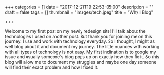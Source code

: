 +++
categories = []
date = "2017-12-21T19:22:53-05:00"
description = ""
draft = false
tags = []
thumbnail = "images/tech.jpeg"
title = "Why I Blog"

+++

Welcome to my first post on my newly redesign site!  I'll talk about the technologies I used on another post.  But thank you for joining me on this journey.  I use and work with technology everyday.  So I thought, I might as well blog about it and document my journey.  The little nuances with working with all types of technology is not easy.  My first inclination is to google my issue and usually someone's blog pops up on exactly how they fix it.  So this blog will allow me to document my struggles and maybe one day someone will find their exact problem and how I fixed it.
